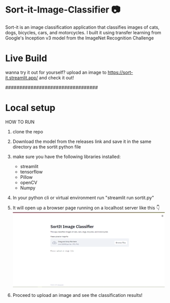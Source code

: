 # Sort-it-Image-Classifier  :camera:
Sort-it is an image classification application that classifies images of cats, dogs, bicycles, cars, and motorcycles. 
I built it using transfer learning from Google's Inception v3 model from the ImageNet Recognition Challenge

# Live Build
wanna try it out for yourself? upload an image to https://sort-it.streamlit.app/ and check it out!



#################################
# Local setup

HOW TO RUN
1. clone the repo


2. Download the model from the releases link and save it in the same directory as the sortit python file


3. make sure you have the following libraries installed:
    * streamlit
    * tensorflow
    * Pillow
    * openCV
    * Numpy


4. In your python cli or virtual environment run "streamlit run sortit.py"


5. It will open up a browser page running on a localhost server like this :point_down:
   ![homepage screenshot](2.png)

6. Proceed to upload an image and see the classification results!

